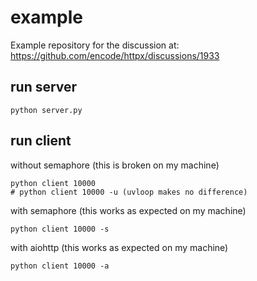 # example

Example repository for the discussion at: https://github.com/encode/httpx/discussions/1933

## run server
```
python server.py
```

## run client

without semaphore (this is broken on my machine)
```
python client 10000
# python client 10000 -u (uvloop makes no difference)
```

with semaphore (this works as expected on my machine)
```
python client 10000 -s
```

with aiohttp (this works as expected on my machine)
```
python client 10000 -a
```

